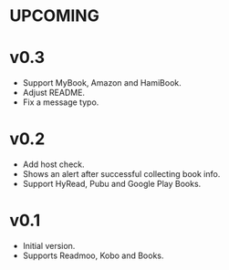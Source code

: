 # UPCOMING

# v0.3
* Support MyBook, Amazon and HamiBook.
* Adjust README.
* Fix a message typo.

# v0.2
* Add host check.
* Shows an alert after successful collecting book info.
* Support HyRead, Pubu and Google Play Books.

# v0.1
* Initial version.
* Supports Readmoo, Kobo and Books.
